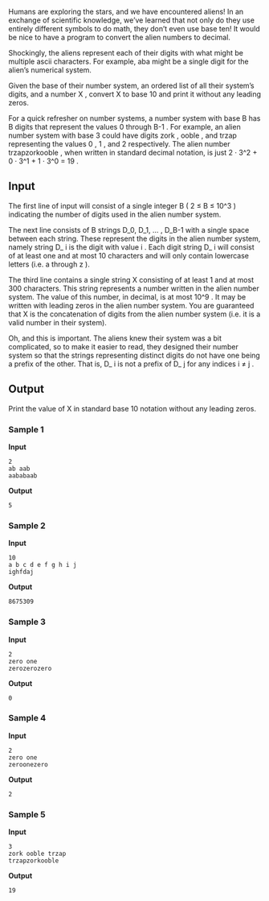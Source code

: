 Humans are exploring the stars, and we have encountered
aliens! In an exchange of scientific knowledge, we’ve learned
that not only do they use entirely different symbols to do
math, they don’t even use base ten! It would be nice to have a
program to convert the alien numbers to decimal.

Shockingly, the aliens represent each of their digits with
what might be multiple ascii characters. For example, aba might be a single digit for the
alien’s numerical system.

Given the base of their number system, an ordered list of
all their system’s digits, and a number X , convert X to base 10 and print it without any leading
zeros.

For a quick refresher on number systems, a number system
with base B has B digits that represent
the values 0 through B-1 . For example, an
alien number system with base 3 could have digits zork , ooble , and trzap representing the values 0 , 1 , and 2 respectively. The alien number trzapzorkooble , when written in
standard decimal notation, is just 2 · 3^2 + 0 · 3^1 + 1 · 3^0 =
19 .

## Input
The first line of input will consist of a single integer B ( 2 ≤ B ≤ 10^3 ) indicating the
number of digits used in the alien number system.

The next line consists of B strings D_0, D_1, … , D_B-1 with a
single space between each string. These represent the digits in
the alien number system, namely string D_ i is the digit with value i . Each digit string D_ i will consist of at
least one and at most 10 characters and will only contain lowercase letters (i.e. a through z ).

The third line contains a single string X consisting of at least 1 and at most 300 characters. This
string represents a number written in the alien number system.
The value of this number, in decimal, is at most 10^9 . It may be written with leading
zeros in the alien number system. You are guaranteed that X is the concatenation
of digits from the alien number system (i.e. it is a valid
number in their system).

Oh, and this is important. The aliens knew their system was
a bit complicated, so to make it easier to read, they designed
their number system so that the strings representing distinct
digits do not have one being a prefix of the other. That is, D_ i is not a prefix of D_ j for any indices i ≠ j .

## Output
Print the value of X in standard base 10 notation without any leading zeros.

### Sample 1
**Input**
```text
2
ab aab
aababaab
```
**Output**
```text
5
```

### Sample 2
**Input**
```text
10
a b c d e f g h i j
ighfdaj
```
**Output**
```text
8675309
```

### Sample 3
**Input**
```text
2
zero one
zerozerozero
```
**Output**
```text
0
```

### Sample 4
**Input**
```text
2
zero one
zeroonezero
```
**Output**
```text
2
```

### Sample 5
**Input**
```text
3
zork ooble trzap
trzapzorkooble
```
**Output**
```text
19
```
